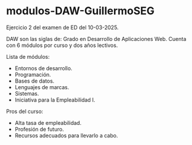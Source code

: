 # modulos-DAW-GuillermoSEG
 Ejercicio 2 del examen de ED del 10-03-2025.

 DAW son las siglas de: Grado en Desarrollo de Aplicaciones Web.
 Cuenta con 6 módulos por curso y dos años lectivos.

 Lista de módulos:

 - Entornos de desarrollo.
 - Programación.
 - Bases de datos.
 - Lenguajes de marcas.
 - Sistemas.
 - Iniciativa para la Empleabilidad I.

Pros del curso:

- Alta tasa de empleabilidad.
- Profesión de futuro.
- Recursos adecuados para llevarlo a cabo.